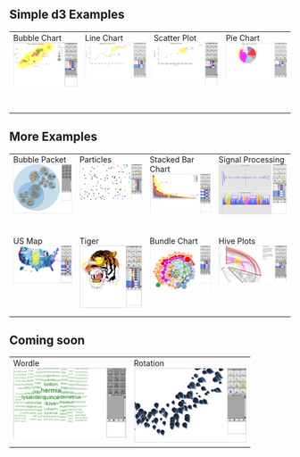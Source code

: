 ## Simple d3 Examples

<table>
  <tr height="146" valign="top">
    <td>Bubble Chart<br><a href="https://rawgithub.com/VisDockHub/NewVisDock/master/Examples/HIVE/bubble/Index.html"><img src="https://github.com/VisDockHub/NewVisDock/blob/master/Others/bubble.png?raw=true" width="202"></a></td>
    <td>Line Chart<br><a href="https://rawgithub.com/VisDockHub/NewVisDock/master/Examples/HIVE/line/Index.html"><img src="https://github.com/VisDockHub/NewVisDock/blob/master/Others/line.png?raw=true" width="202"></a></td>
    <td>Scatter Plot<br><a href="https://rawgithub.com/VisDockHub/NewVisDock/master/Examples/HIVE/scatter/Index.html"><img src="https://github.com/VisDockHub/NewVisDock/blob/master/Others/scatter.png?raw=true" width="202"></a></td>
    <td>Pie Chart<br><a href="https://rawgithub.com/VisDockHub/NewVisDock/master/Examples/HIVE/pie/piechart.html"><img src="https://github.com/VisDockHub/NewVisDock/blob/master/Others/pie.png?raw=true" width="202"></a></td>
  </tr>
</table>

## More Examples
<table>
  <tr height="146" valign="top">
    <td>Bubble Packet<br><a href="https://rawgithub.com/VisDockHub/NewVisDock/master/Examples/bundle/bundle.html"><img src="https://github.com/VisDockHub/NewVisDock/blob/master/Others/bubblepacket.png?raw=true" width="202"></a></td>
    <td>Particles<br><a href="https://rawgithub.com/VisDockHub/NewVisDock/master/Examples/moving/moving.html"><img src="https://github.com/VisDockHub/NewVisDock/blob/master/Others/particles.png?raw=true" width="202"></a></td>
    <td>Stacked Bar Chart<br><a href="https://rawgithub.com/VisDockHub/NewVisDock/master/Examples/stackedbarover/stackbar.html"><img src="https://github.com/VisDockHub/NewVisDock/blob/master/Others/stackedbar.png?raw=true" width="202"></a></td>
    <td>Signal Processing<br><a href="https://rawgithub.com/VisDockHub/NewVisDock/master/Examples/signal/Examples/GettingStarted/GettingStarted.html"><img src="https://github.com/VisDockHub/NewVisDock/blob/master/Others/signal.png?raw=true" width="202"></a></td>
  </tr>
  <tr height="146" valign="top">
    <td>US Map<br><a href="https://rawgithub.com/VisDockHub/NewVisDock/master/Examples/USmapoverview/map_fast(less_Accurate).html"><img src="https://github.com/VisDockHub/NewVisDock/blob/master/Others/USmap.png?raw=true" width="202"></a></td>
    <td>Tiger<br><a href="https://rawgithub.com/VisDockHub/NewVisDock/master/Examples/tigerover/tiger.html"><img src="https://github.com/VisDockHub/NewVisDock/blob/master/Others/tigervis.png?raw=true" width="202"></a></td>
    <td>Bundle Chart<br><a href="http://bl.ocks.org/mbostock/3887193"><img src="https://github.com/VisDockHub/NewVisDock/blob/master/Others/bundle.png?raw=true" width="202"></a></td>
    <td>Hive Plots<br><a href="http://bl.ocks.org/mbostock/3887193"><img src="https://github.com/VisDockHub/NewVisDock/blob/master/Others/hiveplot.png?raw=true" width="202"></a></td>
  </tr>
</table>

## Coming soon
<table>
  <tr height="146" valign="top">
    <td>Wordle<br><a href="http://bl.ocks.org/mbostock/3888852"><img src="https://github.com/VisDockHub/NewVisDock/blob/master/Others/wordle.png?raw=true" width="202"></a></td>
    <td>Rotation<br><a href="http://bl.ocks.org/mbostock/2368837"><img src="https://github.com/VisDockHub/NewVisDock/blob/master/Others/rotation.png?raw=true" width="202"></a></td>
  </tr>
</table>

